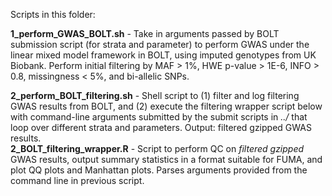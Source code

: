 Scripts in this folder:

**1_perform_GWAS_BOLT.sh** - Take in arguments passed by BOLT submission script (for strata and parameter) to perform GWAS under the linear mixed model framework in BOLT, using imputed genotypes from UK Biobank. Perform initial filtering by MAF > 1%, HWE p-value > 1E-6, INFO > 0.8, missingness < 5%, and bi-allelic SNPs.

**2_perform_BOLT_filtering.sh** - Shell script to (1) filter and log filtering GWAS results from BOLT, and (2) execute the filtering wrapper script below with command-line arguments submitted by the submit scripts in *../* that loop over different strata and parameters. Output: filtered gzipped GWAS results. \
**2_BOLT_filtering_wrapper.R** - Script to perform QC on *filtered gzipped* GWAS results, output summary statistics in a format suitable for FUMA, and plot QQ plots and Manhattan plots. Parses arguments provided from the command line in previous script.
